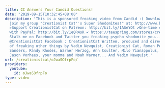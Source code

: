 ```yaml
---
title: CC Answers Your Candid Questions!
date: "2019-09-15T10:32:45+08:00"
description: 'This is a sponsored freaking video from Candid :) Download Candid and
  join my group "Creationist Cat''s Super Shodomites!" at: http://www.becandid.com
  ✔Support CreationistCat on Patreon: http://bit.ly/1ASeYOt ✔One-time contribution
  with PayPal: http://bit.ly/1eQR4sR ✔ https://teespring.com/stores/creationist-cat
  Stalk me on Facebook and Twitter you freaking psycho shodomite you... Twitter :
  @CreationistCat Facebook : CreationistCat Written, produced and directed and a lot
  of freaking other things by Vadim Newquist, Creationist Cat, Roman Polanski, Bernie
  Sanders, Randy Rhodes, Warner Herzog, Ann Coulter, Milo Yianappolus, Alex Jones,
  Jason Vorhees, your momma and Noah Warner... And Vadim Newquist.'
url: /creationistcat/oJwaSOfrpFo/
providers:
  youtube:
    id: oJwaSOfrpFo
type: video
---
```

